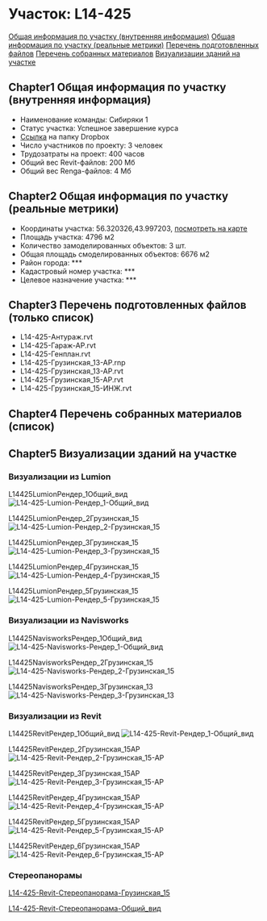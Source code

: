 # Участок: L14-425

[Общая информация по участку (внутренняя информация)](#Chapter1)
[Общая информация по участку (реальные метрики)](#Chapter2)
[Перечень подготовленных файлов](#Chapter3)
[Перечень собранных материалов](#Chapter4)
[Визуализации зданий на участке](#Chapter5)

## <a id="test">Chapter1</a> Общая информация по участку (внутренняя информация)
+ Наименование команды: Сибиряки 1
+ Статус участка: Успешное завершение курса
+ [Ссылка](https://www.dropbox.com/sh/wvvgv1nw1iqred9/AADSifJ1VrQ12cy4c8IsGbtBa/L14_425?dl=0) на папку Dropbox
+ Число участников по проекту: 3 человек
+ Трудозатраты на проект: 400 часов
+ Общий вес Revit-файлов: 200 Мб
+ Общий вес Renga-файлов: 4 Мб
## <a id="test">Chapter2</a> Общая информация по участку (реальные метрики)
+ Координаты участка: 56.320326,43.997203, [посмотреть на карте](yandex.ru/maps/47/nizhny-novgorod/?ll=56.320326%2C43.997203&z=19)
+ Площадь участка: 4796 м2
+ Количество замоделированных объектов: 3 шт.
+ Общая площадь смоделированных объектов: 6676 м2
+ Район города: *** 
+ Кадастровый номер участка: *** 
+ Целевое назначение участка: *** 
## <a id="test">Chapter3</a> Перечень подготовленных файлов (только список)
+ L14-425-Антураж.rvt
+ L14-425-Гараж-АР.rvt
+ L14-425-Генплан.rvt
+ L14-425-Грузинская_13-АР.rnp
+ L14-425-Грузинская_13-АР.rvt
+ L14-425-Грузинская_15-АР.rvt
+ L14-425-Грузинская_15-ИНЖ.rvt
## <a id="test">Chapter4</a> Перечень собранных материалов (список)
## <a id="test">Chapter5</a> Визуализации зданий на участке
### Визуализации из Lumion
L14425LumionРендер_1Общий_вид
![L14-425-Lumion-Рендер_1-Общий_вид](/Images/L14_425/L14-425-Lumion-Рендер_1-Общий_вид_Compressed.jpg)

L14425LumionРендер_2Грузинская_15
![L14-425-Lumion-Рендер_2-Грузинская_15](/Images/L14_425/L14-425-Lumion-Рендер_2-Грузинская_15_Compressed.jpg)

L14425LumionРендер_3Грузинская_15
![L14-425-Lumion-Рендер_3-Грузинская_15](/Images/L14_425/L14-425-Lumion-Рендер_3-Грузинская_15_Compressed.jpg)

L14425LumionРендер_4Грузинская_15
![L14-425-Lumion-Рендер_4-Грузинская_15](/Images/L14_425/L14-425-Lumion-Рендер_4-Грузинская_15_Compressed.jpg)

L14425LumionРендер_5Грузинская_15
![L14-425-Lumion-Рендер_5-Грузинская_15](/Images/L14_425/L14-425-Lumion-Рендер_5-Грузинская_15_Compressed.jpg)

### Визуализации из Navisworks
L14425NavisworksРендер_1Общий_вид
![L14-425-Navisworks-Рендер_1-Общий_вид](/Images/L14_425/L14-425-Navisworks-Рендер_1-Общий_вид_Compressed.jpg)

L14425NavisworksРендер_2Грузинская_15
![L14-425-Navisworks-Рендер_2-Грузинская_15](/Images/L14_425/L14-425-Navisworks-Рендер_2-Грузинская_15_Compressed.jpg)

L14425NavisworksРендер_3Грузинская_13
![L14-425-Navisworks-Рендер_3-Грузинская_13](/Images/L14_425/L14-425-Navisworks-Рендер_3-Грузинская_13_Compressed.jpg)

### Визуализации из Revit
L14425RevitРендер_1Общий_вид
![L14-425-Revit-Рендер_1-Общий_вид](/Images/L14_425/L14-425-Revit-Рендер_1-Общий_вид_Compressed.jpg)

L14425RevitРендер_2Грузинская_15АР
![L14-425-Revit-Рендер_2-Грузинская_15-АР](/Images/L14_425/L14-425-Revit-Рендер_2-Грузинская_15-АР_Compressed.jpg)

L14425RevitРендер_3Грузинская_15АР
![L14-425-Revit-Рендер_3-Грузинская_15-АР](/Images/L14_425/L14-425-Revit-Рендер_3-Грузинская_15-АР_Compressed.jpg)

L14425RevitРендер_4Грузинская_15АР
![L14-425-Revit-Рендер_4-Грузинская_15-АР](/Images/L14_425/L14-425-Revit-Рендер_4-Грузинская_15-АР_Compressed.jpg)

L14425RevitРендер_5Грузинская_15АР
![L14-425-Revit-Рендер_5-Грузинская_15-АР](/Images/L14_425/L14-425-Revit-Рендер_5-Грузинская_15-АР_Compressed.jpg)

L14425RevitРендер_6Грузинская_15АР
![L14-425-Revit-Рендер_6-Грузинская_15-АР](/Images/L14_425/L14-425-Revit-Рендер_6-Грузинская_15-АР_Compressed.jpg)

### Стереопанорамы
[L14-425-Revit-Стереопанорама-Грузинская_15](https://pano.autodesk.com/pano.html?url=jpgs/e979bd01-1fb4-4cf9-9b0c-78b52adf92ed&version=2)

[L14-425-Revit-Стереопанорама-Общий_вид ](https://pano.autodesk.com/pano.html?url=jpgs/bb53c1e6-5c60-4fa5-8631-2b7a5db269f2&version=2)

